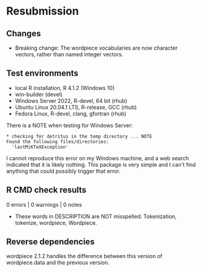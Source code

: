 # Resubmission

## Changes

* Breaking change: The wordpiece vocabularies are now character vectors, rather than named integer vectors.

## Test environments
* local R installation, R 4.1.2 (Windows 10)
* win-builder (devel)
* Windows Server 2022, R-devel, 64 bit (rhub)
* Ubuntu Linux 20.04.1 LTS, R-release, GCC (rhub)
* Fedora Linux, R-devel, clang, gfortran (rhub)

There is a NOTE when testing for Windows Server:

```
* checking for detritus in the temp directory ... NOTE
Found the following files/directories:
  'lastMiKTeXException'
```

I cannot reproduce this error on my Windows machine, and a web search indicated that it is likely nothing. This package is very simple and I can't find anything that could possibly trigger that error.

## R CMD check results

0 errors | 0 warnings | 0 notes

* These words in DESCRIPTION are NOT misspelled: Tokenization, tokenize, wordpiece, Wordpiece.


## Reverse dependencies

wordpiece 2.1.2 handles the difference between this version of wordpiece.data and the previous version.
